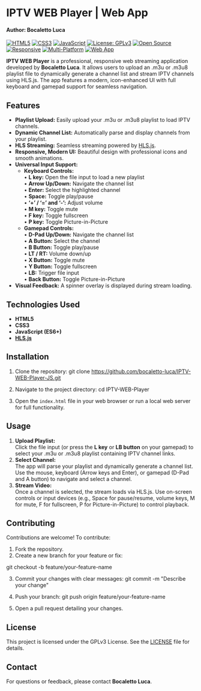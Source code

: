# IPTV WEB Player | Web App
#### Author: Bocaletto Luca

[![HTML5](https://img.shields.io/badge/HTML5-E34F26?style=flat-square&logo=html5&logoColor=white)](https://developer.mozilla.org/en-US/docs/Web/Guide/HTML/HTML5)
[![CSS3](https://img.shields.io/badge/CSS3-1572B6?style=flat-square&logo=css3&logoColor=white)](https://developer.mozilla.org/en-US/docs/Web/CSS)
[![JavaScript](https://img.shields.io/badge/JavaScript-F7DF1E?style=flat-square&logo=javascript&logoColor=black)](https://developer.mozilla.org/en-US/docs/Web/JavaScript)
[![License: GPLv3](https://img.shields.io/badge/License-GPLv3-blue?style=flat-square)](LICENSE)
[![Open Source](https://img.shields.io/badge/Open%20Source-Yes-brightgreen?style=flat-square)]()
[![Responsive](https://img.shields.io/badge/Responsive-Yes-blue?style=flat-square)]()
[![Multi-Platform](https://img.shields.io/badge/Multi--Platform-Yes-blueviolet?style=flat-square)]()
[![Web App](https://img.shields.io/badge/Web%20App-Yes-orange?style=flat-square)]()

**IPTV WEB Player** is a professional, responsive web streaming application developed by **Bocaletto Luca**. It allows users to upload an .m3u or .m3u8 playlist file to dynamically generate a channel list and stream IPTV channels using HLS.js. The app features a modern, icon-enhanced UI with full keyboard and gamepad support for seamless navigation.

## Features

- **Playlist Upload:** Easily upload your .m3u or .m3u8 playlist to load IPTV channels.
- **Dynamic Channel List:** Automatically parse and display channels from your playlist.
- **HLS Streaming:** Seamless streaming powered by [HLS.js](https://cdn.jsdelivr.net/npm/hls.js@latest).
- **Responsive, Modern UI:** Beautiful design with professional icons and smooth animations.
- **Universal Input Support:** 
  - **Keyboard Controls:**  
    • **L key:** Open the file input to load a new playlist  
    • **Arrow Up/Down:** Navigate the channel list  
    • **Enter:** Select the highlighted channel  
    • **Space:** Toggle play/pause  
    • **‘+’ / ‘=’ and ‘-’:** Adjust volume  
    • **M key:** Toggle mute  
    • **F key:** Toggle fullscreen  
    • **P key:** Toggle Picture-in-Picture  
  - **Gamepad Controls:**  
    • **D-Pad Up/Down:** Navigate the channel list  
    • **A Button:** Select the channel  
    • **B Button:** Toggle play/pause  
    • **LT / RT:** Volume down/up  
    • **X Button:** Toggle mute  
    • **Y Button:** Toggle fullscreen  
    • **LB:** Trigger file input  
    • **Back Button:** Toggle Picture-in-Picture  
- **Visual Feedback:** A spinner overlay is displayed during stream loading.

## Technologies Used

- **HTML5**
- **CSS3**
- **JavaScript (ES6+)**
- **[HLS.js](https://cdn.jsdelivr.net/npm/hls.js@latest)**

## Installation

1. Clone the repository:
git clone https://github.com/bocaletto-luca/IPTV-WEB-Player-JS.git

2. Navigate to the project directory:
cd IPTV-WEB-Player

3. Open the `index.html` file in your web browser or run a local web server for full functionality.

## Usage

1. **Upload Playlist:**  
   Click the file input (or press the **L key** or **LB button** on your gamepad) to select your .m3u or .m3u8 playlist containing IPTV channel links.
2. **Select Channel:**  
   The app will parse your playlist and dynamically generate a channel list. Use the mouse, keyboard (Arrow keys and Enter), or gamepad (D-Pad and A button) to navigate and select a channel.
3. **Stream Video:**  
   Once a channel is selected, the stream loads via HLS.js. Use on-screen controls or input devices (e.g., Space for pause/resume, volume keys, M for mute, F for fullscreen, P for Picture-in-Picture) to control playback.

## Contributing

Contributions are welcome! To contribute:

1. Fork the repository.
2. Create a new branch for your feature or fix:

git checkout -b feature/your-feature-name

3. Commit your changes with clear messages:
git commit -m "Describe your change"

4. Push your branch:
git push origin feature/your-feature-name

5. Open a pull request detailing your changes.

## License

This project is licensed under the GPLv3 License. See the [LICENSE](LICENSE) file for details.

## Contact

For questions or feedback, please contact **Bocaletto Luca**.
